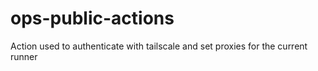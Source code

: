 # ops-public-actions
Action used to authenticate with tailscale and set proxies for the current runner
